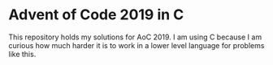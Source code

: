 # Advent of Code 2019 in C

This repository holds my solutions for AoC 2019. I am using C because I am curious how much harder it is to work in a lower level language for problems like this.